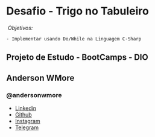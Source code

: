 # Desafio - Trigo no Tabuleiro

​	*Objetivos:*

	- Implementar usando Do/While na Linguagem C-Sharp

## Projeto de Estudo - BootCamps - DIO

## Anderson WMore

### @andersonwmore

- [Linkedin](https://br.linkedin.com/in/andersonwmore)
- [Github](https://github.com/andersonwmore)
- [Instagram](https://instagram.com/andersonwmore)
- [Telegram](https://t.me/andersonwmore)
